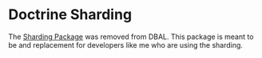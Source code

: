 # Doctrine Sharding

The [Sharding Package](https://github.com/doctrine/dbal/issues/3595) was removed from DBAL. This package is meant to be
and replacement for developers like me who are using the sharding.
